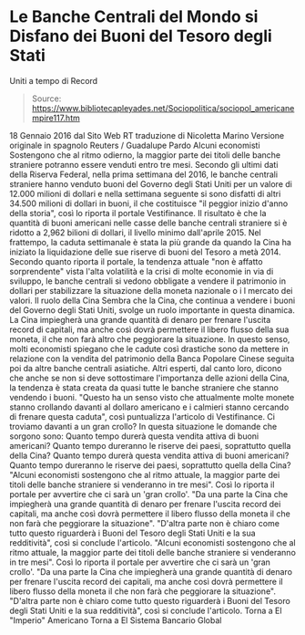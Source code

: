 # Le Banche Centrali del Mondo si Disfano dei Buoni del Tesoro degli Stati 
Uniti a tempo di Record

> Source: https://www.bibliotecapleyades.net/Sociopolitica/sociopol_americanempire117.htm

18 Gennaio 2016
dal Sito Web RT
traduzione di Nicoletta Marino
Versione originale in spagnolo
Reuters / Guadalupe Pardo
Alcuni economisti
Sostengono che al ritmo odierno,
la maggior parte dei titoli delle banche straniere
potranno essere venduti
entro tre mesi.
Secondo gli ultimi dati della Riserva Federal, nella prima settimana del 2016, le banche centrali straniere hanno venduto buoni del Governo degli Stati Uniti per un valore di 12.000 milioni di dollari e nella settimana seguente si sono disfatti di altri 34.500 milioni di dollari in buoni, il che costituisce "il peggior inizio d'anno della storia", così lo riporta il portale Vestifinance.
Il risultato è che la quantità di buoni americani nelle casse delle banche centrali straniere si è ridotto a 2,962 bilioni di dollari, il livello minimo dall'aprile 2015.
Nel frattempo, la caduta settimanale è stata la più grande da quando la Cina ha iniziato la liquidazione delle sue riserve di buoni del Tesoro a metà 2014.
Secondo quanto riporta il portale, la tendenza attuale "non è affatto sorprendente" vista l'alta volatilità e la crisi di molte economie in via di sviluppo, le banche centrali si vedono obbligate a vendere il patrimonio in dollari per stabilizzare la situazione della moneta nazionale o i l mercato dei valori.
Il ruolo della Cina
Sembra che la Cina, che continua a vendere i buoni del Governo degli Stati Uniti, svolge un ruolo importante in questa dinamica.
La Cina impiegherà una grande quantità di denaro
per frenare l'uscita record di capitali,
ma anche così dovrà permettere il libero flusso della sua moneta,
il che non farà altro che peggiorare la situazione.
In questo senso, molti economisti spiegano che le cadute così drastiche sono da mettere in relazione con la vendita del patrimonio della Banca Popolare Cinese seguita poi da altre banche centrali asiatiche.
Altri esperti, dal canto loro, dicono che anche se non si deve sottostimare l'importanza delle azioni della Cina, la tendenza è stata creata da quasi tutte le banche straniere che stanno vendendo i buoni.
"Questo ha un senso visto che attualmente molte monete stanno crollando davanti al dollaro americano e i calmieri stanno cercando di frenare questa caduta", così puntualizza l'articolo di Vestifinance.
Ci troviamo davanti a un gran crollo?
In questa situazione le domande che sorgono sono:
Quanto tempo durerà questa vendita attiva di buoni americani? Quanto tempo dureranno le riserve dei paesi, soprattutto quella della Cina?
Quanto tempo durerà questa vendita attiva di buoni americani?
Quanto tempo dureranno le riserve dei paesi, soprattutto quella della Cina?
"Alcuni economisti sostengono che al ritmo attuale, la maggior parte dei titoli delle banche straniere si venderanno in tre mesi". Così lo riporta il portale per avvertire che ci sarà un 'gran crollo'. "Da una parte la Cina che impiegherà una grande quantità di denaro per frenare l'uscita record dei capitali, ma anche così dovrà permettere il libero flusso della moneta il che non farà che peggiorare la situazione". "D'altra parte non è chiaro come tutto questo riguarderà i Buoni del Tesoro degli Stati Uniti e la sua redditività", così si conclude l'articolo.
"Alcuni economisti sostengono che al ritmo attuale, la maggior parte dei titoli delle banche straniere si venderanno in tre mesi". Così lo riporta il portale per avvertire che ci sarà un 'gran crollo'.
"Da una parte la Cina che impiegherà una grande quantità di denaro per frenare l'uscita record dei capitali, ma anche così dovrà permettere il libero flusso della moneta il che non farà che peggiorare la situazione".
"D'altra parte non è chiaro come tutto questo riguarderà i Buoni del Tesoro degli Stati Uniti e la sua redditività", così si conclude l'articolo.
Torna a El "Imperio" Americano
Torna a El Sistema Bancario Global
